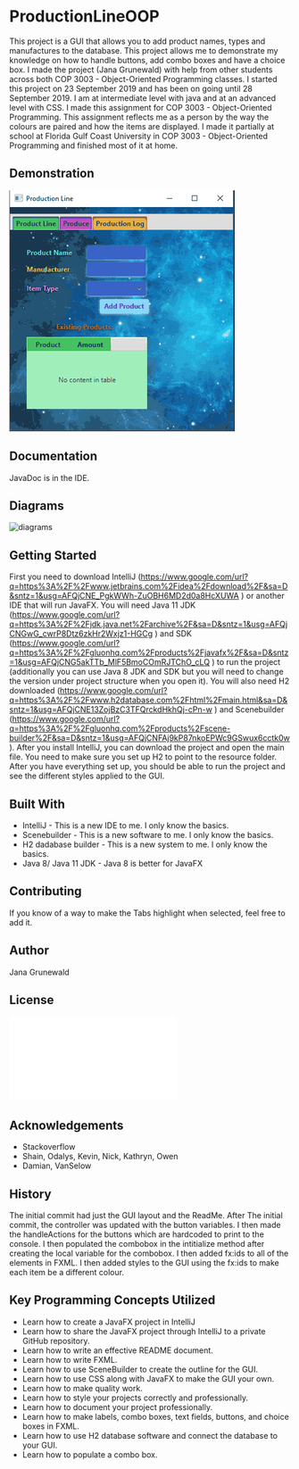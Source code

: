 # ProductionLineOOP

This project is a GUI that allows you to add product names, types and manufactures to the database. This project 
allows me to demonstrate my knowledge on how to handle buttons, add combo boxes and have a choice box. I made the project (Jana Grunewald) with help from other students across both COP 3003 - Object-Oriented Programming classes. I started this project on 23 September 2019 and has been on going until 28 September 2019. I am at intermediate level with java and at an advanced level with CSS. I made this assignment for COP 3003 - Object-Oriented Programming. This assignment reflects me as a person by the way the 
colours are paired and how the items are displayed. I made it partially at school at Florida Gulf Coast University in COP 3003 - Object-Oriented Programming and finished most of it at home.

## Demonstration

![](oop3003.gif)
## Documentation

JavaDoc is in the IDE. 

## Diagrams
<img src="https://i.ibb.co/BNLH0Nq/diagrams.png" alt="diagrams" border="0"></a>

## Getting Started

First you need to download IntelliJ (https://www.google.com/url?q=https%3A%2F%2Fwww.jetbrains.com%2Fidea%2Fdownload%2F&sa=D&sntz=1&usg=AFQjCNE_PgkWWh-ZuOBH6MD2d0a8HcXUWA ) or another IDE that will run JavaFX. You will need Java 11 JDK (https://www.google.com/url?q=https%3A%2F%2Fjdk.java.net%2Farchive%2F&sa=D&sntz=1&usg=AFQjCNGwG_cwrP8Dtz6zkHr2Wxjz1-HGCg ) and SDK (https://www.google.com/url?q=https%3A%2F%2Fgluonhq.com%2Fproducts%2Fjavafx%2F&sa=D&sntz=1&usg=AFQjCNG5akTTb_MlF5BmoCOmRJTChO_cLQ ) to run the project (additionally
you can use Java 8 JDK and SDK but you will need to change the version under project structure when you open it). You will also need 
H2 downloaded (https://www.google.com/url?q=https%3A%2F%2Fwww.h2database.com%2Fhtml%2Fmain.html&sa=D&sntz=1&usg=AFQjCNE13ZojBzC3TFQrckdHkhQj-cPn-w ) and Scenebuilder (https://www.google.com/url?q=https%3A%2F%2Fgluonhq.com%2Fproducts%2Fscene-builder%2F&sa=D&sntz=1&usg=AFQjCNFAj9kP87nkoEPWc9GSwux6cctk0w ). After you install IntelliJ, you can download the project and open the main file. You need to make sure you set up H2 to point to the resource folder. After you have everything set up, you should be able to run the project and see the different styles applied to the GUI.

## Built With

 - IntelliJ - This is a new IDE to me. I only know the basics.
 - Scenebuilder - This is a new software to me. I only know the basics.
 - H2 dadabase builder - This is a new system to me. I only know the basics.
 - Java 8/ Java 11 JDK - Java 8 is better for JavaFX

## Contributing

If you know of a way to make the Tabs highlight when selected, feel free to add it.

## Author

Jana Grunewald

## License

![](License.txt)

## Acknowledgements

  - Stackoverflow
  - Shain, Odalys, Kevin, Nick, Kathryn, Owen
  - Damian, VanSelow
  
## History

The initial commit had just the GUI layout and the ReadMe. After The initial commit, the controller was updated with the button variables. I then made the handleActions for the buttons which are hardcoded to print to the console. I then populated the combobox in the intitialize method after creating the local variable for the combobox. I then added fx:ids to all of the elements in FXML. I then added styles to the GUI using the fx:ids to make each item be a different colour.

## Key Programming Concepts Utilized

- Learn how to create a JavaFX project in IntelliJ
- Learn how to share the JavaFX project through IntelliJ to a private GitHub repository.
- Learn how to write an effective README document.
- Learn how to write FXML.
- Learn how to use SceneBuilder to create the outline for the GUI.
- Learn how to use CSS along with JavaFX to make the GUI your own.
- Learn how to make quality work.
- Learn how to style your projects correctly and professionally.
- Learn how to document your project professionally.
- Learn how to make labels, combo boxes, text fields, buttons, and choice boxes in FXML.
- Learn how to use H2 database software and connect the database to your GUI.
- Learn how to populate a combo box. 
